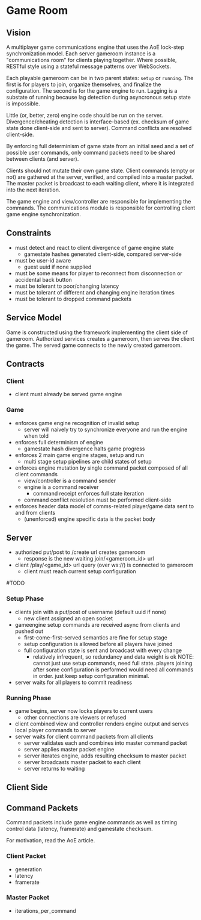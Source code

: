 # Game Room

## Vision

A multiplayer game communications engine that uses the AoE lock-step synchronization model.
Each server gameroom instance is a "communications room" for clients playing together.
Where possible, RESTful style using a stateful message patterns over WebSockets.

Each playable gameroom can be in two parent states: `setup` or `running`.
The first is for players to join, organize themselves, and finalize the configuration.
The second is for the game engine to run.
Lagging is a substate of running because lag detection during asyncronous setup state is impossible.

Little (or, better, zero) engine code should be run on the server.
Divergence/cheating detection is interface-based (ex. checksum of game state done client-side and sent to server).
Command conflicts are resolved client-side.

By enforcing full determinism of game state from an initial seed and a set of possible user commands, only command packets need to be shared between clients (and server).

Clients should not mutate their own game state.
Client commands (empty or not) are gathered at the server, verified, and compiled into a master packet.
The master packet is broadcast to each waiting client, where it is integrated into the next iteration.

The game engine and view/controller are responsible for implementing the commands.
The communications module is responsible for controlling client game engine synchronization.

## Constraints

- must detect and react to client divergence of game engine state
    - gamestate hashes generated client-side, compared server-side
- must be user-id aware
    - guest uuid if none supplied
- must be some means for player to reconnect from disconnection or accidental back button
- must be tolerant to poor/changing latency
- must be tolerant of different and changing engine iteration times
- must be tolerant to dropped command packets

## Service Model

Game is constructed using the framework implementing the client side of gameroom.
Authorized services creates a gameroom, then serves the client the game.
The served game connects to the newly created gameroom.

## Contracts

### Client

- client must already be served game engine

### Game

- enforces game engine recognition of invalid setup
    - server will naively try to synchronize everyone and run the engine when told
- enforces full determinism of engine
    - gamestate hash divergence halts game progress
- enforces 2 main game engine stages, setup and run
    - multi stage setup pipelines are child states of setup
- enforces engine mutation by single command packet composed of all client commands
    - view/controller is a command sender
    - engine is a command receiver
        - command receipt enforces full state iteration
    - command conflict resolution must be performed client-side
- enforces header data model of comms-related player/game data sent to and from clients
    - (unenforced) engine specific data is the packet body

## Server

- authorized put/post to /create url creates gameroom
    - response is the new waiting join/<gameroom_id> url
- client /play/<game_id> url query (over ws://) is connected to gameroom
    - client must reach current setup configuration

#TODO

### Setup Phase

- clients join with a put/post of username (default uuid if none)
    - new client assigned an open socket
- gameengine setup commands are received async from clients and pushed out
    - first-come-first-served semantics are fine for setup stage
    - setup configuration is allowed before all players have joined
    - full configuration state is sent and broadcast with every change
        - relatively infrequent, so redundancy and data weight is ok
    NOTE: cannot just use setup commands, need full state.  players joining after some configuration is performed would need all commands in order.  just keep setup configuration minimal.
- server waits for all players to commit readiness

### Running Phase

- game begins, server now locks players to current users
    - other connections are viewers or refused
- client combined view and controller renders engine output and serves
  local player commands to server
- server waits for client command packets from all clients
    - server validates each and combines into master command packet
    - server applies master packet engine
    - server iterates engine, adds resulting checksum to master packet
    - server broadcasts master packet to each client
    - server returns to waiting

## Client Side
 

## Command Packets

Command packets include game engine commands as well as timing control data (latency, framerate) and gamestate checksum.

For motivation, read the AoE article.

### Client Packet

- generation
- latency
- framerate

### Master Packet

- iterations_per_command
